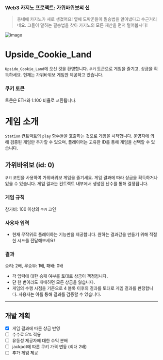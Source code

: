 ### Web3 카지노 프로젝트: 가위바위보의 신

> 동네에 카지노가 새로 생겼어요! 옆에 도박꾼들이 필승법을 알아냈다고 수근거리네요. 그들이 말하는 필승법을 찾아 카지노의 모든 재산을 먼저 털어봅시다!

![image](https://github.com/user-attachments/assets/ddaa8f35-9029-4e84-b2db-928c27e51d15)

# Upside_Cookie_Land

`Upside_Cookie_Land`에 오신 것을 환영합니다. `쿠키` 토큰으로 게임을 즐기고, 상금을 획득하세요. 현재는 가위바위보 게임만 제공하고 있습니다.

### 쿠키 토큰

토큰은 ETH와 1:100 비율로 교환됩니다.

# 게임 소개

`Station` 컨트랙트의 `play` 함수들을 호출하는 것으로 게임을 시작합니다.
운영자에 의해 검증된 게임만 추가할 수 있으며, 플레이어는 고유한 ID를 통해 게임을 선택할 수 있습니다.

## 가위바위보 (id: 0)

`쿠키` 코인을 사용하여 가위바위보 게임을 즐기세요. 게임 결과에 따라 상금을 획득하거나 잃을 수 있습니다. 게임 결과는 컨트랙트 내부에서 생성된 난수를 통해 결정됩니다.

### 게임 규칙

참가비: 100 이상의 `쿠키` 코인

### 사용자 입력

- 현재 무작위로 플레이하는 기능만을 제공합니다. 원하는 결과값을 만들기 위해 적절한 시드를 전달해보세요!

### 결과

승리: 2배, 무승부: 1배, 패배: 0배

- 각 입력에 대한 승패 여부를 토대로 상금이 책정됩니다.
- 단 한 번이라도 패배하면 모든 상금을 잃습니다.
- 게임의 수행 시점을 기준으로 4 블록 이후의 결과를 토대로 게임 결과를 판정합니다. 사용자는 이를 통해 결과를 검증할 수 있습니다.

---

## 개발 계획

- [x] 게임 결과에 따른 상금 반영
- [ ] 수수료 5% 적용
- [ ] 유동성 제공자에 대한 수익 분배
- [ ] jackpot에 따른 쿠키 가격 변동 (최대 2배)
- [ ] 추가 게임 제공
